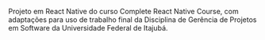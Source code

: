 Projeto em React Native do curso Complete React Native Course, 
com adaptações para uso de trabalho final da Disciplina de Gerência de Projetos em Software da Universidade Federal de Itajubá.

